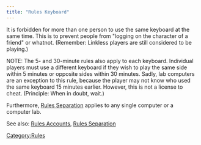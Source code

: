 ```yaml
---
title: "Rules Keyboard"
---
```


It is forbidden for more than one person to use the same keyboard at the
same time. This is to prevent people from "logging on the character of a
friend" or whatnot. (Remember: Linkless players are still considered to
be playing.)

NOTE: The 5- and 30-minute rules also apply to each keyboard. Individual
players must use a different keyboard if they wish to play the same side
within 5 minutes or opposite sides within 30 minutes. Sadly, lab
computers are an exception to this rule, because the player may not know
who used the same keyboard 15 minutes earlier. However, this is not a
license to cheat. (Principle: When in doubt, wait.)

Furthermore, [Rules Separation](Rules_Separation "wikilink") applies to
any single computer or a computer lab.

See also: [Rules Accounts](Rules_Accounts "wikilink"), [Rules
Separation](Rules_Separation "wikilink")

[Category:Rules](Category:Rules "wikilink")